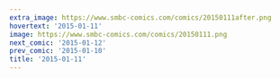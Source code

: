 ```yaml
---
extra_image: https://www.smbc-comics.com/comics/20150111after.png
hovertext: '2015-01-11'
image: https://www.smbc-comics.com/comics/20150111.png
next_comic: '2015-01-12'
prev_comic: '2015-01-10'
title: '2015-01-11'
---
```


